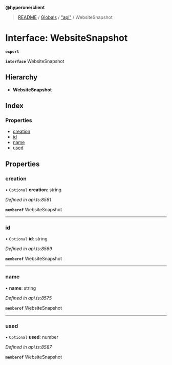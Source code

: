 **@hyperone/client**

> [README](../README.md) / [Globals](../globals.md) / ["api"](../modules/_api_.md) / WebsiteSnapshot

# Interface: WebsiteSnapshot

**`export`** 

**`interface`** WebsiteSnapshot

## Hierarchy

* **WebsiteSnapshot**

## Index

### Properties

* [creation](_api_.websitesnapshot.md#creation)
* [id](_api_.websitesnapshot.md#id)
* [name](_api_.websitesnapshot.md#name)
* [used](_api_.websitesnapshot.md#used)

## Properties

### creation

• `Optional` **creation**: string

*Defined in api.ts:8581*

**`memberof`** WebsiteSnapshot

___

### id

• `Optional` **id**: string

*Defined in api.ts:8569*

**`memberof`** WebsiteSnapshot

___

### name

•  **name**: string

*Defined in api.ts:8575*

**`memberof`** WebsiteSnapshot

___

### used

• `Optional` **used**: number

*Defined in api.ts:8587*

**`memberof`** WebsiteSnapshot
